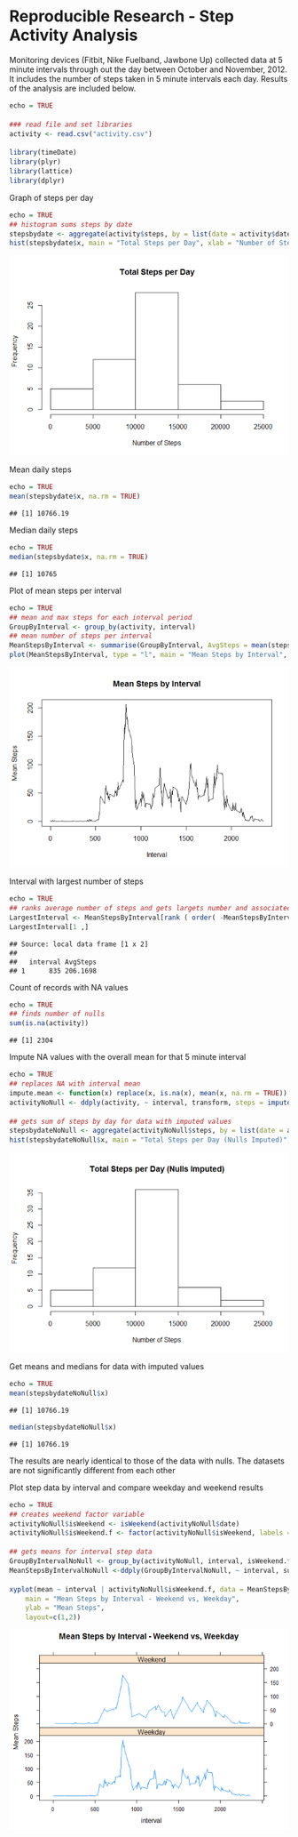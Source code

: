 # Reproducible Research - Step Activity Analysis 

Monitoring devices (Fitbit, Nike Fuelband, Jawbone Up) collected data at 5 minute intervals through out the day between October and November, 2012.  It includes the number of steps taken in 5 minute intervals each day.  Results of the analysis are included below.



```r
echo = TRUE

### read file and set libraries
activity <- read.csv("activity.csv")

library(timeDate)
library(plyr)
library(lattice)
library(dplyr)
```


Graph of steps per day


```r
echo = TRUE
## histogram sums steps by date
stepsbydate <- aggregate(activity$steps, by = list(date = activity$date), FUN = sum)
hist(stepsbydate$x, main = "Total Steps per Day", xlab = "Number of Steps")
```

![plot of chunk unnamed-chunk-2](figure/unnamed-chunk-2-1.png) 


Mean daily steps


```r
echo = TRUE
mean(stepsbydate$x, na.rm = TRUE)
```

```
## [1] 10766.19
```


Median daily steps


```r
echo = TRUE
median(stepsbydate$x, na.rm = TRUE)
```

```
## [1] 10765
```


Plot of mean steps per interval


```r
echo = TRUE
## mean and max steps for each interval period
GroupByInterval <- group_by(activity, interval)
## mean number of steps per interval
MeanStepsByInterval <- summarise(GroupByInterval, AvgSteps = mean(steps, na.rm = TRUE))
plot(MeanStepsByInterval, type = "l", main = "Mean Steps by Interval", xlab = "Interval", ylab = "Mean Steps")
```

![plot of chunk unnamed-chunk-5](figure/unnamed-chunk-5-1.png) 


Interval with largest number of steps


```r
echo = TRUE
## ranks average number of steps and gets largets number and associated interval
LargestInterval <- MeanStepsByInterval[rank ( order( -MeanStepsByInterval$AvgSteps, MeanStepsByInterval$interval )) , ]
LargestInterval[1 ,]
```

```
## Source: local data frame [1 x 2]
## 
##   interval AvgSteps
## 1      835 206.1698
```


Count of records with NA values


```r
echo = TRUE
## finds number of nulls
sum(is.na(activity))
```

```
## [1] 2304
```


Impute NA values with the overall mean for that 5 minute interval


```r
echo = TRUE
## replaces NA with interval mean
impute.mean <- function(x) replace(x, is.na(x), mean(x, na.rm = TRUE))
activityNoNull <- ddply(activity, ~ interval, transform, steps = impute.mean(steps))

## gets sum of steps by day for data with imputed values
stepsbydateNoNull <- aggregate(activityNoNull$steps, by = list(date = activityNoNull$date), FUN = sum)
hist(stepsbydateNoNull$x, main = "Total Steps per Day (Nulls Imputed)", xlab = "Number of Steps")
```

![plot of chunk unnamed-chunk-8](figure/unnamed-chunk-8-1.png) 


Get means and medians for data with imputed values


```r
echo = TRUE
mean(stepsbydateNoNull$x)
```

```
## [1] 10766.19
```

```r
median(stepsbydateNoNull$x)
```

```
## [1] 10766.19
```


The results are nearly identical to those of the data with nulls.  The datasets are not significantly different from each other



Plot step data by interval and compare weekday and weekend results


```r
echo = TRUE
## creates weekend factor variable
activityNoNull$isWeekend <- isWeekend(activityNoNull$date)
activityNoNull$isWeekend.f <- factor(activityNoNull$isWeekend, labels = c("Weekday", "Weekend"))

## gets means for interval step data
GroupByIntervalNoNull <- group_by(activityNoNull, interval, isWeekend.f)
MeanStepsByIntervalNoNull <-ddply(GroupByIntervalNoNull, ~ interval, summarise, mean = mean(steps))

xyplot(mean ~ interval | activityNoNull$isWeekend.f, data = MeanStepsByIntervalNoNull, type = "l", 
    main = "Mean Steps by Interval - Weekend vs, Weekday", 
    ylab = "Mean Steps",  
    layout=c(1,2))
```

![plot of chunk unnamed-chunk-10](figure/unnamed-chunk-10-1.png) 

